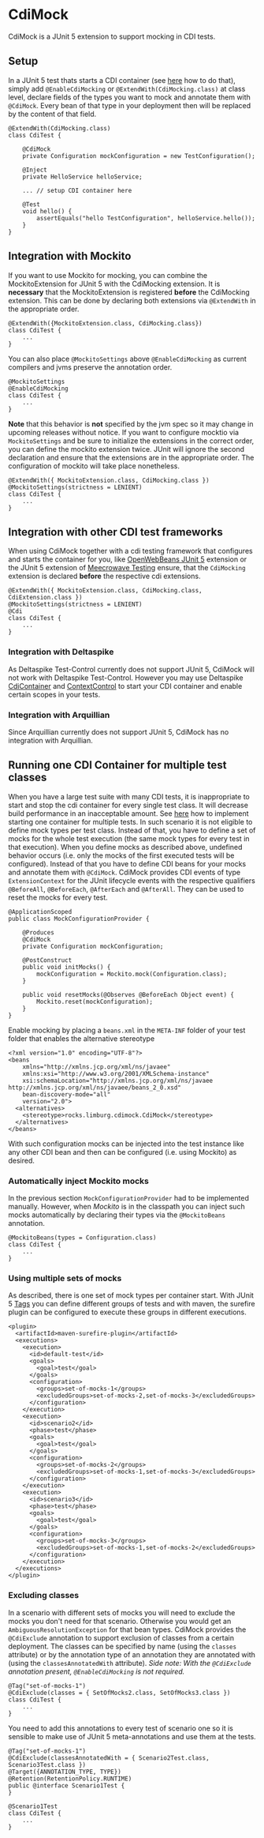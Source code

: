 # CdiMock

CdiMock is a JUnit 5 extension to support mocking in CDI tests.

## Setup

In a JUnit 5 test thats starts a CDI container (see [here](cdi-unit-test.md) how to do that),
simply add ``@EnableCdiMocking`` or ``@ExtendWith(CdiMocking.class)`` at class level,
declare fields of the types you want to mock and annotate them with ``@CdiMock``.
Every bean of that type in your deployment then will be replaced by the content of that field.

```
@ExtendWith(CdiMocking.class)
class CdiTest {

    @CdiMock
    private Configuration mockConfiguration = new TestConfiguration();

    @Inject
    private HelloService helloService;

    ... // setup CDI container here

    @Test
    void hello() {
        assertEquals("hello TestConfiguration", helloService.hello());
    }
}
```

## Integration with Mockito

If you want to use Mockito for mocking, you can combine the MockitoExtension for JUnit 5 with the CdiMocking extension.
It is **necessary** that the MockitoExtension is registered **before** the CdiMocking extension.
This can be done by declaring both extensions via ``@ExtendWith`` in the appropriate order.

```
@ExtendWith({MockitoExtension.class, CdiMocking.class})
class CdiTest {
    ...
}
```
You can also place ``@MockitoSettings`` above ``@EnableCdiMocking`` as current compilers and jvms preserve the annotation order.

```
@MockitoSettings
@EnableCdiMocking
class CdiTest {
    ...
}
```
**Note** that this behavior is **not** specified by the jvm spec so it may change in upcoming releases without notice.
If you want to configure mocktio via ``MockitoSettings`` and be sure to initialize the extensions in the correct order,
you can define the mockito extension twice. JUnit will ignore the second declaration and ensure that the extensions are in the appropriate order.
The configuration of mockito will take place nonetheless.

```
@ExtendWith({ MockitoExtension.class, CdiMocking.class })
@MockitoSettings(strictness = LENIENT)
class CdiTest {
    ...
}
```

## Integration with other CDI test frameworks

When using CdiMock together with a cdi testing framework that configures and starts the container for you,
like [OpenWebBeans JUnit 5](https://openwebbeans.apache.org/openwebbeans-junit5.html) extension or
the JUnit 5 extension of [Meecrowave Testing](https://openwebbeans.apache.org/meecrowave/testing/index.html)
ensure, that the ``CdiMocking`` extension is declared **before** the respective cdi extensions.

```
@ExtendWith({ MockitoExtension.class, CdiMocking.class, CdiExtension.class })
@MockitoSettings(strictness = LENIENT)
@Cdi
class CdiTest {
    ...
}
```

### Integration with Deltaspike

As Deltaspike Test-Control currently does not support JUnit 5, CdiMock will not work with Deltaspike Test-Control.
However you may use Deltaspike [CdiContainer](https://deltaspike.apache.org/documentation/container-control.html#_cdicontainer)
and [ContextControl](https://deltaspike.apache.org/documentation/container-control.html#_contextcontrol_usage)
to start your CDI container and enable certain scopes in your tests.

### Integration with Arquillian

Since Arquillian currently does not support JUnit 5, CdiMock has no integration with Arquillian.

## Running one CDI Container for multiple test classes

When you have a large test suite with many CDI tests, it is inappropriate to start and stop the cdi container
for every single test class. It will decrease build performance in an inacceptable amount.
See [here](cdi-container-for-multiple-tests.md) how to implement starting one container for multiple tests.
In such scenario it is not eligible to define mock types per test class. Instead of that, you have to define
a set of mocks for the whole test execution (the same mock types for every test in that execution).
When you define mocks as described above, undefined behavior occurs (i.e. only the mocks of the first executed tests will be configured).
Instead of that you have to define CDI beans for your mocks and annotate them with ``@CdiMock``.
CdiMock provides CDI events of type ``ExtensionContext`` for the JUnit lifecycle events
with the respective qualifiers ``@BeforeAll``, ``@BeforeEach``, ``@AfterEach`` and ``@AfterAll``.
They can be used to reset the mocks for every test.

```
@ApplicationScoped
public class MockConfigurationProvider {

    @Produces
    @CdiMock
    private Configuration mockConfiguration;

    @PostConstruct
    public void initMocks() {
        mockConfiguration = Mockito.mock(Configuration.class);
    }

    public void resetMocks(@Observes @BeforeEach Object event) {
        Mockito.reset(mockConfiguration);
    }
}
```
Enable mocking by placing a ``beans.xml`` in the ``META-INF`` folder of your test folder that enables the alternative stereotype

```
<?xml version="1.0" encoding="UTF-8"?>
<beans
    xmlns="http://xmlns.jcp.org/xml/ns/javaee"
    xmlns:xsi="http://www.w3.org/2001/XMLSchema-instance"
    xsi:schemaLocation="http://xmlns.jcp.org/xml/ns/javaee http://xmlns.jcp.org/xml/ns/javaee/beans_2_0.xsd"
    bean-discovery-mode="all"
    version="2.0">
  <alternatives>
    <stereotype>rocks.limburg.cdimock.CdiMock</stereotype>
  </alternatives>
</beans>
```

With such configuration mocks can be injected into the test instance like any other CDI bean
and then can be configured (i.e. using Mockito) as desired.

### Automatically inject Mockito mocks

In the previous section ``MockConfigurationProvider`` had to be implemented manually. However, when _Mockito_ is in the classpath
you can inject such mocks automatically by declaring their types via the ``@MockitoBeans`` annotation.

```
@MockitoBeans(types = Configuration.class)
class CdiTest {
    ...
}
```

### Using multiple sets of mocks

As described, there is one set of mock types per container start.
With JUnit 5 [Tags](https://junit.org/junit5/docs/current/user-guide/#writing-tests-tagging-and-filtering)
you can define different groups of tests and with maven, the surefire plugin can be configured to execute these groups in different executions.

```
<plugin>
  <artifactId>maven-surefire-plugin</artifactId>
  <executions>
    <execution>
      <id>default-test</id>
      <goals>
        <goal>test</goal>
      </goals>
      <configuration>
        <groups>set-of-mocks-1</groups>
        <excludedGroups>set-of-mocks-2,set-of-mocks-3</excludedGroups>
      </configuration>
    </execution>
    <execution>
      <id>scenario2</id>
      <phase>test</phase>
      <goals>
        <goal>test</goal>
      </goals>
      <configuration>
        <groups>set-of-mocks-2</groups>
        <excludedGroups>set-of-mocks-1,set-of-mocks-3</excludedGroups>
      </configuration>
    </execution>
    <execution>
      <id>scenario3</id>
      <phase>test</phase>
      <goals>
        <goal>test</goal>
      </goals>
      <configuration>
        <groups>set-of-mocks-3</groups>
        <excludedGroups>set-of-mocks-1,set-of-mocks-2</excludedGroups>
      </configuration>
    </execution>
  </executions>
</plugin>
```

### Excluding classes

In a scenario with different sets of mocks you will need to exclude the mocks you don't need for that scenario.
Otherwise you would get an ``AmbiguousResolutionException`` for that bean types.
CdiMock provides the ``@CdiExclude`` annotation to support exclusion of classes from a certain deployment.
The classes can be specified by name (using the ``classes`` attribute)
or by the annotation type of an annotation they are annotated with (using the ``classesAnnotatedWith`` attribute).
*Side note: With the ``@CdiExclude`` annotation present, ``@EnableCdiMocking`` is not required.*

```
@Tag("set-of-mocks-1")
@CdiExclude(classes = { SetOfMocks2.class, SetOfMocks3.class })
class CdiTest {
    ...
}
```

You need to add this annotations to every test of scenario one so it is sensible to make use of JUnit 5 meta-annotations
and use them at the tests.

```
@Tag("set-of-mocks-1")
@CdiExclude(classesAnnotatedWith = { Scenario2Test.class, Scenario3Test.class })
@Target({ANNOTATION_TYPE, TYPE})
@Retention(RetentionPolicy.RUNTIME)
public @interface Scenario1Test {
}
```

```
@Scenario1Test
class CdiTest {
    ...
}
```

